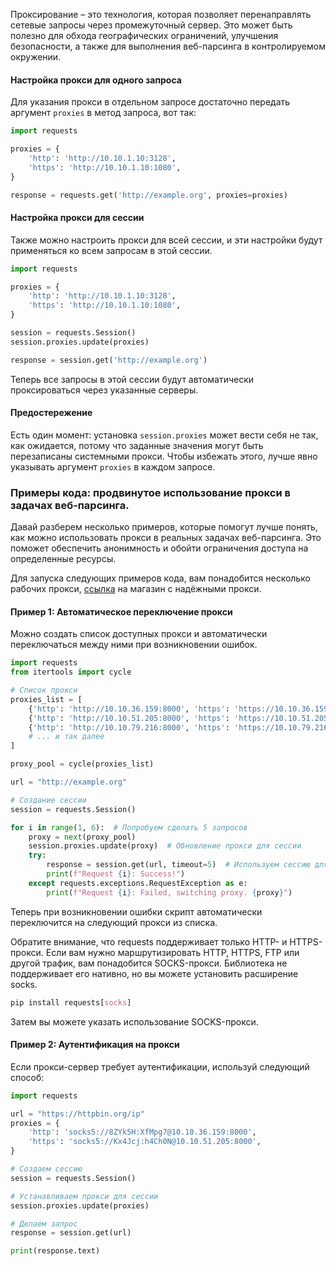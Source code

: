 Проксирование – это технология, которая позволяет перенаправлять сетевые запросы через промежуточный сервер. Это может быть полезно для обхода географических ограничений, улучшения безопасности, а также для выполнения веб-парсинга в контролируемом окружении. 

#### Настройка прокси для одного запроса

Для указания прокси в отдельном запросе достаточно передать аргумент `proxies` в метод запроса, вот так:

```python
import requests

proxies = {
    'http': 'http://10.10.1.10:3128',
    'https': 'http://10.10.1.10:1080',
}

response = requests.get('http://example.org', proxies=proxies)
```

#### Настройка прокси для сессии

Также можно настроить прокси для всей сессии, и эти настройки будут применяться ко всем запросам в этой сессии.

```python
import requests

proxies = {
    'http': 'http://10.10.1.10:3128',
    'https': 'http://10.10.1.10:1080',
}

session = requests.Session()
session.proxies.update(proxies)

response = session.get('http://example.org')
```

Теперь все запросы в этой сессии будут автоматически проксироваться через указанные серверы.

#### Предостережение

Есть один момент: установка `session.proxies` может вести себя не так, как ожидается, потому что заданные значения могут быть перезаписаны системными прокси. Чтобы избежать этого, лучше явно указывать аргумент `proxies` в каждом запросе.

### Примеры кода: продвинутое использование прокси в задачах веб-парсинга.

Давай разберем несколько примеров, которые помогут лучше понять, как можно использовать прокси в реальных задачах веб-парсинга. Это поможет обеспечить анонимность и обойти ограничения доступа на определенные ресурсы.

Для запуска следующих примеров кода, вам понадобится несколько рабочих прокси, [ссылка](https://proxy6.net/?r=408871) на магазин с надёжными прокси.

#### Пример 1: Автоматическое переключение прокси

Можно создать список доступных прокси и автоматически переключаться между ними при возникновении ошибок.

```python
import requests
from itertools import cycle

# Список прокси
proxies_list = [
    {'http': 'http://10.10.36.159:8000', 'https': 'https://10.10.36.159:8000'},
    {'http': 'http://10.10.51.205:8000', 'https': 'https://10.10.51.205:8000'},
    {'http': 'http://10.10.79.216:8000', 'https': 'https://10.10.79.216:8000'},
    # ... и так далее
]

proxy_pool = cycle(proxies_list)

url = "http://example.org"

# Создание сессии
session = requests.Session()

for i in range(1, 6):  # Попробуем сделать 5 запросов
    proxy = next(proxy_pool)
    session.proxies.update(proxy)  # Обновление прокси для сессии
    try:
        response = session.get(url, timeout=5)  # Используем сессию для выполнения запроса
        print(f"Request {i}: Success!")
    except requests.exceptions.RequestException as e:
        print(f"Request {i}: Failed, switching proxy. {proxy}")
```

Теперь при возникновении ошибки скрипт автоматически переключится на следующий прокси из списка.

Обратите внимание, что requests поддерживает только HTTP- и HTTPS-прокси. Если вам нужно маршрутизировать HTTP, HTTPS, FTP или другой трафик, вам понадобится SOCKS-прокси. Библиотека не поддерживает его нативно, но вы можете установить расширение socks.

```css
pip install requests[socks]
```

Затем вы можете указать использование SOCKS-прокси.

#### Пример 2: Аутентификация на прокси

Если прокси-сервер требует аутентификации, используй следующий способ:

```python
import requests

url = "https://httpbin.org/ip"
proxies = {
    'http': 'socks5://8ZYk5H:XfMpg7@10.10.36.159:8000',
    'https': 'socks5://Kx4Jcj:h4Ch0N@10.10.51.205:8000',
}

# Создаем сессию
session = requests.Session()

# Устанавливаем прокси для сессии
session.proxies.update(proxies)

# Делаем запрос
response = session.get(url)

print(response.text)
```
